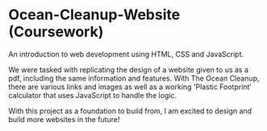 # Ocean-Cleanup-Website (Coursework)

An introduction to web development using HTML, CSS and JavaScript.

We were tasked with replicating the design of a website given to us as a pdf, including the same information and features. With The Ocean Cleanup, there are various links and images as well as a working 'Plastic Footprint' calculator that uses JavaScript to handle the logic. 

With this project as a foundation to build from, I am excited to design and build more websites in the future!

